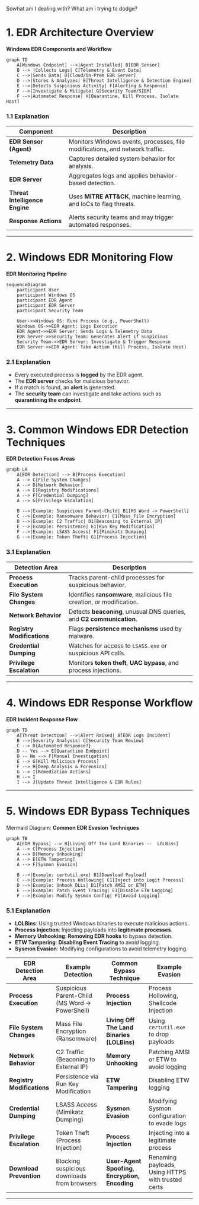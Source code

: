 Sowhat am I dealing with? What am i trying to dodge?


# 1. EDR Architecture Overview

**Windows EDR Components and Workflow**
```mermaid
graph TD
    A[Windows Endpoint] -->|Agent Installed| B[EDR Sensor]
    B --> |Collects Logs| C[Telemetry & Event Data]
    C -->|Sends Data| D[Cloud/On-Prem EDR Server]
    D -->|Stores & Analyzes| E[Threat Intelligence & Detection Engine]
    E -->|Detects Suspicious Activity| F[Alerting & Response]
    F -->|Investigate & Mitigate| G[Security Team/SIEM]
    F -->|Automated Response| H[Quarantine, Kill Process, Isolate Host]
```
### **1.1 Explanation**
| Component                      | Description                                                                  |
| ------------------------------ | ---------------------------------------------------------------------------- |
| **EDR Sensor (Agent)**         | Monitors Windows events, processes, file modifications, and network traffic. |
| **Telemetry Data**             | Captures detailed system behavior for analysis.                              |
| **EDR Server**                 | Aggregates logs and applies behavior-based detection.                        |
| **Threat Intelligence Engine** | Uses **MITRE ATT&CK**, machine learning, and IoCs to flag threats.           |
| **Response Actions**           | Alerts security teams and may trigger automated responses.                   |

---

# 2. Windows EDR Monitoring Flow

**EDR Monitoring Pipeline**


```mermaid
sequenceDiagram
    participant User
    participant Windows OS
    participant EDR Agent
    participant EDR Server
    participant Security Team

    User->>Windows OS: Runs Process (e.g., PowerShell)
    Windows OS->>EDR Agent: Logs Execution
    EDR Agent->>EDR Server: Sends Logs & Telemetry Data
    EDR Server->>Security Team: Generates Alert if Suspicious
    Security Team->>EDR Server: Investigate & Trigger Response
    EDR Server->>EDR Agent: Take Action (Kill Process, Isolate Host)
```
### **2.1 Explanation**
- Every executed process is **logged** by the EDR agent.
- The **EDR server** checks for malicious behavior.
- If a match is found, an **alert** is generated.
- The **security team** can investigate and take actions such as **quarantining the endpoint**.

---

# 3. Common Windows EDR Detection Techniques

**EDR Detection Focus Areas**
```mermaid
graph LR
    A[EDR Detection] --> B[Process Execution]
    A --> C[File System Changes]
    A --> D[Network Behavior]
    A --> E[Registry Modifications]
    A --> F[Credential Dumping]
    A --> G[Privilege Escalation]
    
    B -->|Example: Suspicious Parent-Child| B1[MS Word -> PowerShell]
    C -->|Example: Ransomware Behavior| C1[Mass File Encryption]
    D -->|Example: C2 Traffic| D1[Beaconing to External IP]
    E -->|Example: Persistence| E1[Run Key Modification]
    F -->|Example: LSASS Access| F1[Mimikatz Dumping]
    G -->|Example: Token Theft| G1[Process Injection]
```
### **3.1 Explanation**

| Detection Area             | Description                                                           |
| -------------------------- | --------------------------------------------------------------------- |
| **Process Execution**      | Tracks parent-child processes for suspicious behavior.                |
| **File System Changes**    | Identifies **ransomware**, malicious file creation, or modification.  |
| **Network Behavior**       | Detects **beaconing**, unusual DNS queries, and **C2 communication**. |
| **Registry Modifications** | Flags **persistence mechanisms** used by malware.                     |
| **Credential Dumping**     | Watches for access to `LSASS.exe` or suspicious API calls.            |
| **Privilege Escalation**   | Monitors **token theft**, **UAC bypass**, and process injections.     |



---

# 4. Windows EDR Response Workflow

**EDR Incident Response Flow**
```mermaid
graph TD
    A[Threat Detection] -->|Alert Raised| B[EDR Logs Incident]
    B -->|Severity Analysis| C[Security Team Review]
    C --> D{Automated Response?}
    D -- Yes --> E[Quarantine Endpoint]
    D -- No --> F[Manual Investigation]
    E --> G[Kill Malicious Process]
    F --> H[Deep Analysis & Forensics]
    G --> I[Remediation Actions]
    H --> I
    I --> J[Update Threat Intelligence & EDR Rules]
```


---

# 5. Windows EDR Bypass Techniques

Mermaid Diagram: **Common EDR Evasion Techniques**
```mermaid
graph TB
    A[EDR Bypass] --> B[Living Off The Land Binaries --  LOLBins]
    A --> C[Process Injection]
    A --> D[Memory Unhooking]
    A --> E[ETW Tampering]
    A --> F[Sysmon Evasion]
    
    B -->|Example: certutil.exe| B1[Download Payload]
    C -->|Example: Process Hollowing| C1[Inject into Legit Process]
    D -->|Example: Unhook DLLs| D1[Patch AMSI or ETW]
    E -->|Example: Patch Event Tracing| E1[Disable ETW Logging]
    F -->|Example: Modify Sysmon Config| F1[Avoid Logging]
```
### **5.1 Explanation**
- **LOLBins**: Using trusted Windows binaries to execute malicious actions.
- **Process Injection**: Injecting payloads into **legitimate processes**.
- **Memory Unhooking**: **Removing EDR hooks** to bypass detection.
- **ETW Tampering**: **Disabling Event Tracing** to avoid logging.
- **Sysmon Evasion**: Modifying configurations to avoid telemetry logging.


| **EDR Detection Area**      | **Example Detection**                         | **Common Bypass Technique**        | **Example Evasion**                        |
|-----------------------------|----------------------------------------------|------------------------------------|--------------------------------------------|
| **Process Execution**       | Suspicious Parent-Child (MS Word → PowerShell) | **Process Injection**             | Process Hollowing, Shellcode Injection    |
| **File System Changes**     | Mass File Encryption (Ransomware)            | **Living Off The Land Binaries (LOLBins)** | Using `certutil.exe` to drop payloads   |
| **Network Behavior**        | C2 Traffic (Beaconing to External IP)        | **Memory Unhooking**              | Patching AMSI or ETW to avoid logging     |
| **Registry Modifications**  | Persistence via Run Key Modification         | **ETW Tampering**                 | Disabling ETW logging                     |
| **Credential Dumping**      | LSASS Access (Mimikatz Dumping)              | **Sysmon Evasion**                | Modifying Sysmon configuration to evade logs |
| **Privilege Escalation**    | Token Theft (Process Injection)              | **Process Injection**             | Injecting into a legitimate process       |
| **Download Prevention**     | Blocking suspicious downloads from browsers  | **User-Agent Spoofing, Encryption, Encoding** | Renaming payloads, Using HTTPS with trusted certs |


---
